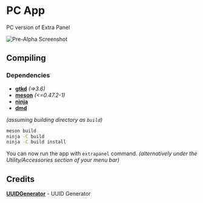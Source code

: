 # PC App

PC version of Extra Panel

![Pre-Alpha Screenshot](https://gitlab.com/aurorafossorg/p/extra-panel/assets/raw/master/screenshots/pre-alpha1.png)

## Compiling

### Dependencies

- [**gtkd**](https://gtkd.org/) *(=>3.6)*
- [**meson**](https://mesonbuild.com/) *(<=0.47.2-1)*
- [**ninja**](https://ninja-build.org/)
- [**dmd**](https://dlang.org/)

*(assuming building directory as `build`)*
```bash
meson build
ninja -C build
ninja -C build install
```

You can now run the app with `extrapanel` command. *(alternatively under the Utility/Accessories section of your menu bar)*

## Credits

[**UUIDGenerator**](https://www.uuidgenerator.net/) - UUID Generator